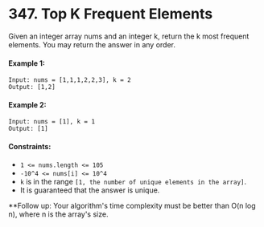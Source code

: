 # 347. Top K Frequent Elements

Given an integer array nums and an integer k, return the k most frequent elements. You may return the answer in any order.


#### Example 1:
```
Input: nums = [1,1,1,2,2,3], k = 2
Output: [1,2]
```

#### Example 2:
```
Input: nums = [1], k = 1
Output: [1]
```

#### Constraints:

- `1 <= nums.length <= 105`
- `-10^4 <= nums[i] <= 10^4`
- `k` is in the range `[1, the number of unique elements in the array]`.
- It is guaranteed that the answer is unique.

**Follow up: Your algorithm's time complexity must be better than O(n log n), where n is the array's size.